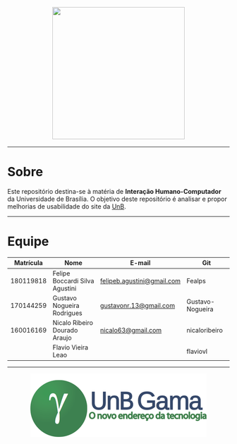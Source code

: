<p align='center'>
  <img src="https://upload.wikimedia.org/wikipedia/commons/c/c3/Webysther_20160322_-_Logo_UnB_%28sem_texto%29.svg" height=300 width=300/>
</p>

- - -

# Sobre
Este repositório destina-se à matéria de **Interação Humano-Computador** da Universidade de Brasília. O objetivo deste repositório é analisar e propor melhorias de usabilidade do site da [UnB](https://www.unb.br).

- - -
# Equipe

Matrícula | Nome | E-mail | Git |
--------- | ---- | ------ | --- |
180119818| Felipe Boccardi Silva Agustini | felipeb.agustini@gmail.com | Fealps |
170144259 | Gustavo Nogueira Rodrigues| gustavonr.13@gmail.com | Gustavo-Nogueira |
160016169 | Nicalo Ribeiro Dourado Araujo| nicalo63@gmail.com | nicaloribeiro |
||Flavio Vieira Leao | | flaviovl|

- - -

<p align='center'>
  <a href="https://fga.unb.br/" target="blank"> <img src="./images/portal-fga.png"/></a>
</p>
